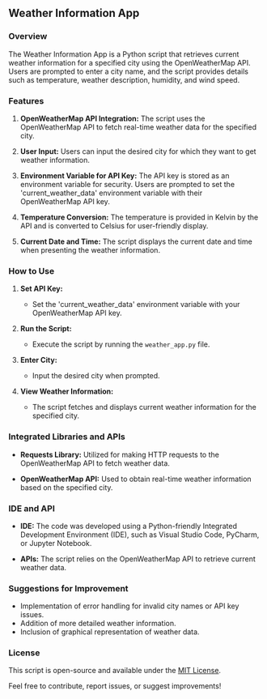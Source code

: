 ## Weather Information App

### Overview
The Weather Information App is a Python script that retrieves current weather information for a specified city using the OpenWeatherMap API. Users are prompted to enter a city name, and the script provides details such as temperature, weather description, humidity, and wind speed.

### Features
1. **OpenWeatherMap API Integration:** The script uses the OpenWeatherMap API to fetch real-time weather data for the specified city.

2. **User Input:** Users can input the desired city for which they want to get weather information.

3. **Environment Variable for API Key:** The API key is stored as an environment variable for security. Users are prompted to set the 'current_weather_data' environment variable with their OpenWeatherMap API key.

4. **Temperature Conversion:** The temperature is provided in Kelvin by the API and is converted to Celsius for user-friendly display.

5. **Current Date and Time:** The script displays the current date and time when presenting the weather information.

### How to Use
1. **Set API Key:**
   - Set the 'current_weather_data' environment variable with your OpenWeatherMap API key.

2. **Run the Script:**
   - Execute the script by running the `weather_app.py` file.

3. **Enter City:**
   - Input the desired city when prompted.

4. **View Weather Information:**
   - The script fetches and displays current weather information for the specified city.

### Integrated Libraries and APIs
- **Requests Library:** Utilized for making HTTP requests to the OpenWeatherMap API to fetch weather data.

- **OpenWeatherMap API:** Used to obtain real-time weather information based on the specified city.

### IDE and API
- **IDE:** The code was developed using a Python-friendly Integrated Development Environment (IDE), such as Visual Studio Code, PyCharm, or Jupyter Notebook.

- **APIs:** The script relies on the OpenWeatherMap API to retrieve current weather data.

### Suggestions for Improvement
- Implementation of error handling for invalid city names or API key issues.
- Addition of more detailed weather information.
- Inclusion of graphical representation of weather data.

### License
This script is open-source and available under the [MIT License](LICENSE.md).

Feel free to contribute, report issues, or suggest improvements!

